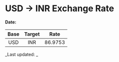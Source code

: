 # USD → INR Exchange Rate

**Date:** 

| Base | Target | Rate  |
|:----:|:------:|:-----:|
| USD  | INR    | 86.9753 |

_Last updated: _